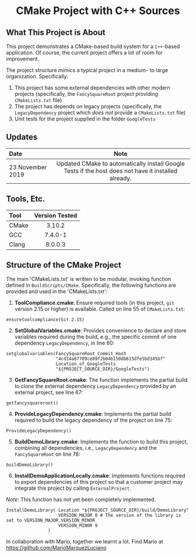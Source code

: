<center>
<h1>CMake Project with C++ Sources</h1>
</center>

## What This Project is About
This project demonstrates a CMake-based build system for a `C++`-based application. Of course, the current project offers a lot of room for improvement.

The project structure mimics a typical project in a medium- to large organization. Specifically:
1. This project has some external dependencies with other modern projects (specifically, the `FancySquareRoot` project providing `CMakeLists.txt` file)
2. The project has depends on legacy projects (specifically, the `LegacyDependency` project which _does not_ provide a `CMakeLists.txt` file)
3. Unit tests for the project supplied in the folder `GoogleTests`

## Updates
| Date | Note |
| :---         |     :---:      |
|23 November 2019         |     Updated CMake to automatically install Google Tests if the host does not have it installed already.     |

## Tools, Etc.
| Tool | Version Tested |
| :---         |     :---:      |
| CMake | 3.10.2 |
| GCC   | 7.4.0-1 |
| Clang   | 8.0.0.3 |
## Structure of the CMake Project
The main 'CMakeLists.txt' is written to be modular, invoking function defined in `BuildScripts/CMake`. Specifically, the following functions are provided and used in the 'CMakeLists.txt':
1. **ToolCompliance.cmake**:  Ensure required tools (in this project, `git` version 2.15 or higher) is available. Called on line 55 of `CMakeLists.txt`:

```
ensuretoolcompliance(Git 2.15)
```

2. **SetGlobalVariables.cmake**: Provides convenience to declare and store variables required during the build, e.g., the specific commit of one dependency `LegacyDependency`, in line 60:


```
setglobalvariables(FancySquareRoot_Commit_Hash
                   "4cd14a67709ce89f2b04b150db615dfe5bd345bf"
                   Location_of_GoogleTests
                   "${PROJECT_SOURCE_DIR}/GoogleTests")
```

3. **GetFancySquareRoot.cmake**: The function implements the partial build to clone the external dependency `LegacyDependency` provided by an external project, see line 67:

```
getfancysquareroot()
```

4. **ProvideLegacyDependency.cmake**: Implements the partial build required to build the legacy dependency of the project on line 75:

```
ProvideLegacyDependency()
```

5. **BuildDemoLibrary.cmake**: Implements the function to build this project, combining all dependencies, i.e., `LegacyDependency` and the `FancySquareRoot` on line 78:

```
buildDemoLibrary()
```

6. **InstallDemoApplicationLocally.cmake**: Implements functions required to export dependencies of this project so that a customer project may integrate this project by calling `ExternalProject`.

_Note_: This function has not yet been completely implemented.


```
InstallDemoLibrary( Location "${PROJECT_SOURCE_DIR}/build/DemoLibrary"
                    VERSION_MAJOR 0 # The version of the library is set to VERSION_MAJOR.VERSION_MINOR
                    VERSION_MINOR 9
                )
```


In collaboration with Mario, together we learnt a lot. Find Mario at https://github.com/MarioMarquezLuciano
